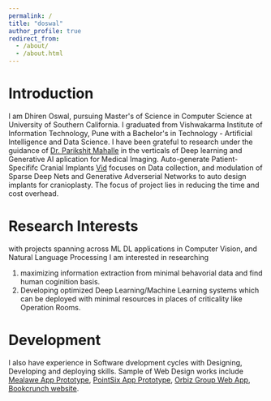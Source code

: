 ```yaml
---
permalink: /
title: "doswal"
author_profile: true
redirect_from: 
  - /about/
  - /about.html
---
```


Introduction
======
I am Dhiren Oswal, pursuing Master's of Science in Computer Science at University of Southern California. I graduated from Vishwakarma Institute of Information Technology, Pune with a Bachelor's in Technology - Artificial Intelligence and Data Science. I have been grateful to research under the guidance of [Dr. Parikshit Mahalle](https://parikshitmahalle.com/) in the verticals of Deep learning and Generative AI aplication for Medical Imaging. Auto-generate Patient-Specififc Cranial Implants [Vid](https://bit.ly/Auto-Implant-Vid) focuses on Data collection, and modulation of Sparse Deep Nets and Generative Adverserial Networks to auto design implants for cranioplasty. The focus of project lies in reducing the time and cost overhead. 

Research Interests
======
with projects spanning across ML DL applications in Computer Vision, and Natural Language Processing I am interested in researching 
1. maximizing information extraction from minimal behavorial data and find human coginition basis. 
2. Developing optimized Deep Learning/Machine Learning systems which can be deployed with minimal resources in places of criticality like Operation Rooms.  

Development
======
I also have experience in Software dvelopment cycles with Designing, Developing and deploying skills. Sample of Web Design works include [Mealawe App Prototype](https://www.figma.com/proto/XJcrWO7fXjgvwUcdWcwt0D/Mealawe?node-id=211-28755&t=S0KMF4Optlvu7PYZ-1&starting-point-node-id=211%3A28755), [PointSix App Prototype](https://www.figma.com/proto/uEgPJQoWnIVcWbQ9f3NZL2/pointSix?node-id=780-15117&t=E9nXajXgW5btIVEX-1&starting-point-node-id=780%3A15087), [Orbiz Group Web App](https://orbizgroup.com/), [Bookcrunch website](https://bookcrunch.in/).